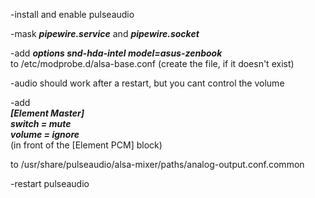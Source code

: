 -install and enable pulseaudio

-mask ***pipewire.service*** and ***pipewire.socket***

-add ***options snd-hda-intel model=asus-zenbook***<br>
 to /etc/modprobe.d/alsa-base.conf
 (create the file, if it doesn't exist)
 
-audio should work after a restart, but you cant control the volume

-add  
***[Element Master]<br>
switch = mute<br>
volume = ignore***<br>
(in front of the [Element PCM] block)<br>

 to /usr/share/pulseaudio/alsa-mixer/paths/analog-output.conf.common
 
 
 -restart pulseaudio
